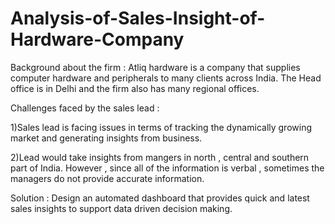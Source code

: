 # Analysis-of-Sales-Insight-of-Hardware-Company

Background about the firm :
Atliq hardware is a company that supplies computer hardware and peripherals to many clients across India. The Head office is in Delhi and the 
firm also has many regional offices.


Challenges faced by the sales lead :

1)Sales lead is facing issues in terms of tracking the dynamically growing market and generating insights from business.

2)Lead would take insights from mangers in north , central and southern part of India. However , since all of the information is verbal , sometimes the managers
do not provide accurate information.


Solution :
Design an automated dashboard that provides quick and latest sales insights to support data driven decision making.


